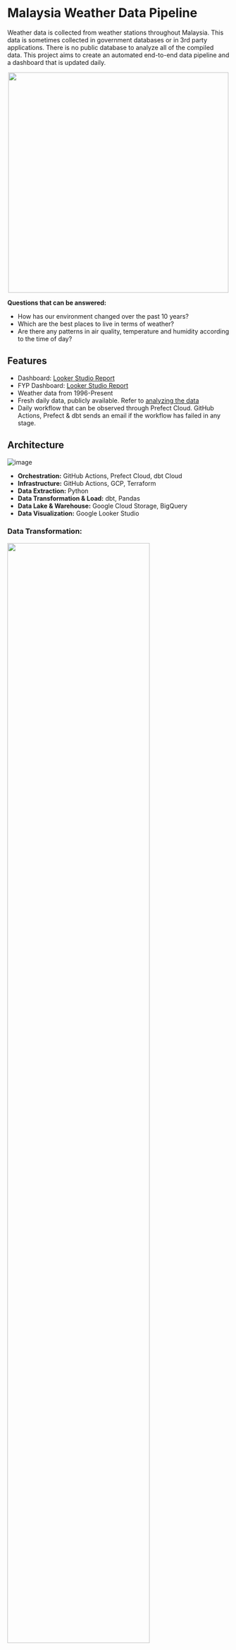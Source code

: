 # Malaysia Weather Data Pipeline

Weather data is collected from weather stations throughout Malaysia. This data is sometimes collected in government databases or in 3rd party applications. There is no public database to analyze all of the compiled data. This project aims to create an automated end-to-end data pipeline and a dashboard that is updated daily.

<p align="center">
  <img src="https://user-images.githubusercontent.com/19585239/233954611-cf04cf0b-36cd-4c5d-a3c7-e1fb9d2a90fc.png" height="500px"/>
</p>

**Questions that can be answered:**
- How has our environment changed over the past 10 years?
- Which are the best places to live in terms of weather?
- Are there any patterns in air quality, temperature and humidity according to the time of day?

## Features
- Dashboard: [Looker Studio Report](https://lookerstudio.google.com/reporting/42328c2a-5493-4dfa-9cb6-54b747f4f69a)
- FYP Dashboard: [Looker Studio Report](https://lookerstudio.google.com/reporting/f0bac475-b860-4d01-8ac0-7dceae960daf)
- Weather data from 1996-Present
- Fresh daily data, publicly available. Refer to [analyzing the data](#analyzing-the-data)
- Daily workflow that can be observed through Prefect Cloud. GitHub Actions, Prefect & dbt sends an email if the workflow has failed in any stage.

## Architecture
![image](https://github.com/Light2Dark/quality-of-life/assets/19585239/19ec5326-2350-44cb-b972-bba0a86f614c)

- **Orchestration:** GitHub Actions, Prefect Cloud, dbt Cloud
- **Infrastructure:** GitHub Actions, GCP, Terraform
- **Data Extraction:** Python
- **Data Transformation & Load:** dbt, Pandas
- **Data Lake & Warehouse:** Google Cloud Storage, BigQuery
- **Data Visualization:** Google Looker Studio

### Data Transformation:
<img src="https://github.com/Light2Dark/quality-of-life/assets/19585239/7c1dd0e0-bb33-401b-98b9-f3dc326c5c73" width="80%" />

Both pandas and dbt is used to clean, transform and model the data

### Schema
<!-- <img src="https://github.com/Light2Dark/quality-of-life/assets/19585239/dbce8522-d986-4c2e-b5d8-51e9f38807624" height="400px" /> -->
![image](https://github.com/Light2Dark/quality-of-life/assets/19585239/60c1e2be-fd2e-4ad6-bcff-88bd08590a8f)


**Clustering:** TODO [recommended here](https://cloud.google.com/bigquery/docs/clustered-tables).

**Partitioning:** It may be more efficient to partition by states however BigQuery does not allow partitions by String fields. Some workarounds exist (adding an int as an additional column) but the pros and cons needs to be examined.

### Data Sources
The Weather data is proprietary and unfortunately this code is not reproducible without the API key. Credits to [Weather Underground](https://www.wunderground.com/) for the data.
<p float="left">
  <img width = "650px" src = "https://github.com/Light2Dark/quality-of-life/assets/19585239/283ec5a9-93c4-4bb2-87c8-c04fb9703bb9" />
  <img height = "80px" src = "https://github.com/Light2Dark/quality-of-life/assets/19585239/2c24acc2-08a1-4813-b3c1-46b620ed393a" />
</p>

The air quality data is extracted from the government website [APIMS Table](http://apims.doe.gov.my/api_table.html).
<p float="left">
  <img width = "600px" src = "https://user-images.githubusercontent.com/19585239/195292149-ac7e48d1-8d98-4b85-9533-8616aca9a58d.png" />
  <img height = "300px" src = "https://user-images.githubusercontent.com/19585239/195292738-30a6ae22-a266-4456-9634-fc5ee7217ebc.png" />
</p>

### Dashboard
Access the dashboard here: [Looker Studio Report](https://lookerstudio.google.com/reporting/42328c2a-5493-4dfa-9cb6-54b747f4f69a)

You may notice the heatmap at the bottom shows flat colours, that's because the differences between columns are small, however this is something that needs to be improved on (if you know how, let me know!)

<img src="https://user-images.githubusercontent.com/19585239/234033506-2dbb9e36-1f4c-4d1c-ae8a-1c1b4b03c27a.png" height="400px" />

## Analyzing the data

You can analyze the data in 2 ways.
1. csv file `data/air_quality_2017-2023.zip`. This file is updated to 29/5/2023.
2. BigQuery.

This project uses BigQuery as a Data Warehouse, so you can use SQL to query data. All the tables in the prod dataset is public.

`PROJECT_ID=quality-of-life-364309`

`DATASET=prod`

There are several tables in the `prod` dataset, you may want to use the `full_weather`, `air_quality` and `weather` tables for queries.

Example SQL Statements

```bash
  SELECT *
  FROM `quality-of-life-364309.prod.full_weather`
  LIMIT 1000
```

You can play around with BigQuery SQL using Kaggle. A sample notebook: [Shahmir's AQ Kaggle Notebook](https://www.kaggle.com/datasets/shahmirvarqha/air-quality-malaysia-2017-present)

### Additional Features 
**Tests:** Some transformation is done in Python and dbt. Several tests are done after running to ensure the data processed is as intended.

**GitHub Actions:** Before merging into main, a CI/CD pipeline checks to see if the unittests work.


## Installation

Python 3 is required for this project. Additionally, the entire project runs daily on the Cloud. Thus, the following accounts are needed:
- [Google Cloud Account](https://console.cloud.google.com/)
- [Prefect Cloud Account](https://app.prefect.cloud/)
- [dbt Cloud](https://cloud.getdbt.com/)

1. Setup your environment
```bash
  git clone <url>
  cd <project-name>

  python -m venv venv     # create a virtual environment
  source venv/bin/activate    # activate the virtual environment

  pip install -r requirements.txt   # installing dependencies
```
2. Download the service_account_json_file from GCP. Follow [service_account_file_download](https://github.com/wjuszczyk/dezoomcamp-project#step-2-setup-gcp)
3. Fill in the `.env.example` file and rename it to `.env`. Do not remove the # symbols!
```.env
## Prefect Config
PREFECT_API_ACCOUNT_ID=<PREFECT_API_ACCOUNT_ID>
PREFECT_API_WORKSPACE_ID=<PREFECT_API_WORKSPACE_ID>
PREFECT_API_KEY=<PREFECT_API_KEY>
#
## Prefect Blocks
#
## GCP Config
PROJECT_ID=<PROJECT_ID>
REGION=<REGION>
GCP_CREDENTIALS_FILEPATH=<GCP_CREDENTIALS_FILEPATH>
#
## Weather API
WEATHER_API=<WEATHER_API_KEY>
#
## GitHub Email Config (Work in Progress)
SMTP=<smtp+starttls://user:password@server:port>
# GitHub Blocks (Optional)
GITHUB_REPO=<GITHUB_REPO>
GITHUB_BRANCH=<GITHUB_BRANCH>
GITHUB_BLOCK=<GITHUB_BLOCK>
#
```
4. Setup the infrastructure
In your terminal, from the root folder of this project, run the following command
```bash
# This will create the GCP resources (buckets + bigquery dataset), create the prefect connection and blocks.
bash setup_infra.sh
```

5. You are ready to run the main elt pipeline. Run the following command to extract air quality and weather data from 2020-01-01 to 2020-01-02 using 1 process only.
```python
python main.py --testing=True --air_quality=True --weather=True --start_date=20200101 --end_date=20200102 --time=0000 --parallel=1
```

6. Setup dbt. Firstly, modify the `dbt/profile_template.yml` file with your own project details.
```dbt/profile_template.yml
fixed:
  dataset: dev
  job_execution_timeout_seconds: 300
  job_retries: 1
  keyfile: <PATH_TO_GCP_CREDENTIALS_JSON_FILE>
  location: <REGION>
  method: service-account
  priority: interactive
  project: <PROJECT_ID>
  type: bigquery
prompts:
  user:
    type: string
    hint: yourname@jaffleshop.com
  threads:
    hint: "number of threads"
    type: int
    default: 4
```

5. Run dbt.
```bash
cd dbt
dbt init    # answer the prompts
dbt deps
dbt seed
dbt run
```


## Contributing

Contributions are always welcome!

#### Improvements (To-Do):

- Add logos for the sources of data in dashboard
- It might be good to partition and cluster based on certain attributes to provide long term scalability
- Dashboard could include more analysis and charts
- Improving fault tolerance

## Credits
Thank you to everyone who made the [Data Engineering Zoomcamp](https://github.com/DataTalksClub/data-engineering-zoomcamp)

<img src="https://user-images.githubusercontent.com/19585239/234007526-9b07c079-70f0-4f8e-985b-03b7ad6b9dc7.png" width="500px" />

